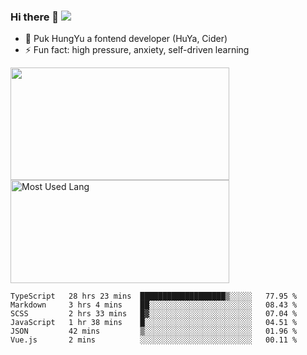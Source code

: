 ### Hi there 👋   ![](https://komarev.com/ghpvc/?username=trojan0523&color=ff69b4&label=PV+Since+2020-1-1)

 - 🔭 Puk HungYu a fontend developer (HuYa, Cider)
 - ⚡ Fun fact: high pressure, anxiety, self-driven learning 

 <img align="left" width="350px" height="180px" src="https://github-readme-stats.vercel.app/api?username=trojan0523&show_icons=true&icon_color=199861&count_private=true" />
 
 <img width="350px" height="165px" alt="Most Used Lang" src="https://github-readme-stats.vercel.app/api/top-langs/?username=trojan0523&layout=compact"/>
 

 <!--START_SECTION:waka-->

```text
TypeScript   28 hrs 23 mins  ███████████████████▒░░░░░   77.95 %
Markdown     3 hrs 4 mins    ██░░░░░░░░░░░░░░░░░░░░░░░   08.43 %
SCSS         2 hrs 33 mins   █▓░░░░░░░░░░░░░░░░░░░░░░░   07.04 %
JavaScript   1 hr 38 mins    █░░░░░░░░░░░░░░░░░░░░░░░░   04.51 %
JSON         42 mins         ▒░░░░░░░░░░░░░░░░░░░░░░░░   01.96 %
Vue.js       2 mins          ░░░░░░░░░░░░░░░░░░░░░░░░░   00.11 %
```

<!--END_SECTION:waka-->

 
<!--
**Trojan0523/Trojan0523** is a ✨ _special_ ✨ repository because its `README.md` (this file) appears on your GitHub profile.

Here are some ideas to get you started:

- 👯 looking to collaborate on where? i don`t know
- 🤔 I’m looking for help with ...
- 💬 Ask me about ...
- 📫 How to reach me: ...
- 😄 Pronouns: ...
- ⚡ Fun fact: ...
![](https://komarev.com/ghpvc/?username=trojan0523)
-->
